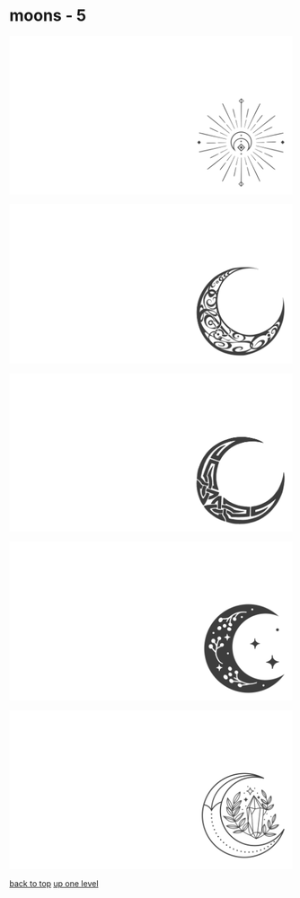 # moons - 5
[![esoteric_moon_artstudiodesignsvg.png](/terminal/grey%20on%20alpha/little/moons/esoteric_moon_artstudiodesignsvg.png "esoteric_moon_artstudiodesignsvg.png")](https://raw.githubusercontent.com/buckmanc/wallpapers/main/terminal/grey%20on%20alpha/little/moons/esoteric_moon_artstudiodesignsvg.png)

[![moon_1.png](/terminal/grey%20on%20alpha/little/moons/moon_1.png "moon_1.png")](https://raw.githubusercontent.com/buckmanc/wallpapers/main/terminal/grey%20on%20alpha/little/moons/moon_1.png)

[![moon_2.png](/terminal/grey%20on%20alpha/little/moons/moon_2.png "moon_2.png")](https://raw.githubusercontent.com/buckmanc/wallpapers/main/terminal/grey%20on%20alpha/little/moons/moon_2.png)

[![moon_buds_artstudiodesignsvg.png](/terminal/grey%20on%20alpha/little/moons/moon_buds_artstudiodesignsvg.png "moon_buds_artstudiodesignsvg.png")](https://raw.githubusercontent.com/buckmanc/wallpapers/main/terminal/grey%20on%20alpha/little/moons/moon_buds_artstudiodesignsvg.png)

[![moon_crystals_artstudiodesignsvg.png](/terminal/grey%20on%20alpha/little/moons/moon_crystals_artstudiodesignsvg.png "moon_crystals_artstudiodesignsvg.png")](https://raw.githubusercontent.com/buckmanc/wallpapers/main/terminal/grey%20on%20alpha/little/moons/moon_crystals_artstudiodesignsvg.png)



[back to top](#)
[up one level](/terminal/grey%20on%20alpha/little/README.MD)
